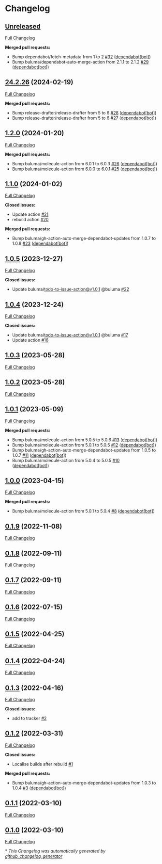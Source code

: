 # Changelog

## [Unreleased](https://github.com/buluma/ansible-role-apt_autostart/tree/HEAD)

[Full Changelog](https://github.com/buluma/ansible-role-apt_autostart/compare/24.2.26...HEAD)

**Merged pull requests:**

- Bump dependabot/fetch-metadata from 1 to 2 [\#32](https://github.com/buluma/ansible-role-apt_autostart/pull/32) ([dependabot[bot]](https://github.com/apps/dependabot))
- Bump buluma/dependabot-auto-merge-action from 2.1.1 to 2.1.2 [\#29](https://github.com/buluma/ansible-role-apt_autostart/pull/29) ([dependabot[bot]](https://github.com/apps/dependabot))

## [24.2.26](https://github.com/buluma/ansible-role-apt_autostart/tree/24.2.26) (2024-02-19)

[Full Changelog](https://github.com/buluma/ansible-role-apt_autostart/compare/1.2.0...24.2.26)

**Merged pull requests:**

- Bump release-drafter/release-drafter from 5 to 6 [\#28](https://github.com/buluma/ansible-role-apt_autostart/pull/28) ([dependabot[bot]](https://github.com/apps/dependabot))
- Bump release-drafter/release-drafter from 5 to 6 [\#27](https://github.com/buluma/ansible-role-apt_autostart/pull/27) ([dependabot[bot]](https://github.com/apps/dependabot))

## [1.2.0](https://github.com/buluma/ansible-role-apt_autostart/tree/1.2.0) (2024-01-20)

[Full Changelog](https://github.com/buluma/ansible-role-apt_autostart/compare/1.1.0...1.2.0)

**Merged pull requests:**

- Bump buluma/molecule-action from 6.0.1 to 6.0.3 [\#26](https://github.com/buluma/ansible-role-apt_autostart/pull/26) ([dependabot[bot]](https://github.com/apps/dependabot))
- Bump buluma/molecule-action from 6.0.0 to 6.0.1 [\#25](https://github.com/buluma/ansible-role-apt_autostart/pull/25) ([dependabot[bot]](https://github.com/apps/dependabot))

## [1.1.0](https://github.com/buluma/ansible-role-apt_autostart/tree/1.1.0) (2024-01-02)

[Full Changelog](https://github.com/buluma/ansible-role-apt_autostart/compare/1.0.5...1.1.0)

**Closed issues:**

- Update action [\#21](https://github.com/buluma/ansible-role-apt_autostart/issues/21)
- rebuild action [\#20](https://github.com/buluma/ansible-role-apt_autostart/issues/20)

**Merged pull requests:**

- Bump buluma/gh-action-auto-merge-dependabot-updates from 1.0.7 to 1.0.8 [\#23](https://github.com/buluma/ansible-role-apt_autostart/pull/23) ([dependabot[bot]](https://github.com/apps/dependabot))

## [1.0.5](https://github.com/buluma/ansible-role-apt_autostart/tree/1.0.5) (2023-12-27)

[Full Changelog](https://github.com/buluma/ansible-role-apt_autostart/compare/1.0.4...1.0.5)

**Closed issues:**

- Update buluma/todo-to-issue-action@v1.0.1 @buluma [\#22](https://github.com/buluma/ansible-role-apt_autostart/issues/22)

## [1.0.4](https://github.com/buluma/ansible-role-apt_autostart/tree/1.0.4) (2023-12-24)

[Full Changelog](https://github.com/buluma/ansible-role-apt_autostart/compare/1.0.3...1.0.4)

**Closed issues:**

- Update buluma/todo-to-issue-action@v1.0.1 @buluma [\#17](https://github.com/buluma/ansible-role-apt_autostart/issues/17)
- Update action [\#16](https://github.com/buluma/ansible-role-apt_autostart/issues/16)

## [1.0.3](https://github.com/buluma/ansible-role-apt_autostart/tree/1.0.3) (2023-05-28)

[Full Changelog](https://github.com/buluma/ansible-role-apt_autostart/compare/1.0.2...1.0.3)

## [1.0.2](https://github.com/buluma/ansible-role-apt_autostart/tree/1.0.2) (2023-05-28)

[Full Changelog](https://github.com/buluma/ansible-role-apt_autostart/compare/1.0.1...1.0.2)

## [1.0.1](https://github.com/buluma/ansible-role-apt_autostart/tree/1.0.1) (2023-05-09)

[Full Changelog](https://github.com/buluma/ansible-role-apt_autostart/compare/1.0.0...1.0.1)

**Merged pull requests:**

- Bump buluma/molecule-action from 5.0.5 to 5.0.6 [\#13](https://github.com/buluma/ansible-role-apt_autostart/pull/13) ([dependabot[bot]](https://github.com/apps/dependabot))
- Bump buluma/molecule-action from 5.0.1 to 5.0.5 [\#12](https://github.com/buluma/ansible-role-apt_autostart/pull/12) ([dependabot[bot]](https://github.com/apps/dependabot))
- Bump buluma/gh-action-auto-merge-dependabot-updates from 1.0.5 to 1.0.7 [\#11](https://github.com/buluma/ansible-role-apt_autostart/pull/11) ([dependabot[bot]](https://github.com/apps/dependabot))
- Bump buluma/molecule-action from 5.0.4 to 5.0.5 [\#10](https://github.com/buluma/ansible-role-apt_autostart/pull/10) ([dependabot[bot]](https://github.com/apps/dependabot))

## [1.0.0](https://github.com/buluma/ansible-role-apt_autostart/tree/1.0.0) (2023-04-15)

[Full Changelog](https://github.com/buluma/ansible-role-apt_autostart/compare/0.1.9...1.0.0)

**Merged pull requests:**

- Bump buluma/molecule-action from 5.0.1 to 5.0.4 [\#8](https://github.com/buluma/ansible-role-apt_autostart/pull/8) ([dependabot[bot]](https://github.com/apps/dependabot))

## [0.1.9](https://github.com/buluma/ansible-role-apt_autostart/tree/0.1.9) (2022-11-08)

[Full Changelog](https://github.com/buluma/ansible-role-apt_autostart/compare/0.1.8...0.1.9)

## [0.1.8](https://github.com/buluma/ansible-role-apt_autostart/tree/0.1.8) (2022-09-11)

[Full Changelog](https://github.com/buluma/ansible-role-apt_autostart/compare/0.1.7...0.1.8)

## [0.1.7](https://github.com/buluma/ansible-role-apt_autostart/tree/0.1.7) (2022-09-11)

[Full Changelog](https://github.com/buluma/ansible-role-apt_autostart/compare/0.1.6...0.1.7)

## [0.1.6](https://github.com/buluma/ansible-role-apt_autostart/tree/0.1.6) (2022-07-15)

[Full Changelog](https://github.com/buluma/ansible-role-apt_autostart/compare/0.1.5...0.1.6)

## [0.1.5](https://github.com/buluma/ansible-role-apt_autostart/tree/0.1.5) (2022-04-25)

[Full Changelog](https://github.com/buluma/ansible-role-apt_autostart/compare/0.1.4...0.1.5)

## [0.1.4](https://github.com/buluma/ansible-role-apt_autostart/tree/0.1.4) (2022-04-24)

[Full Changelog](https://github.com/buluma/ansible-role-apt_autostart/compare/0.1.3...0.1.4)

## [0.1.3](https://github.com/buluma/ansible-role-apt_autostart/tree/0.1.3) (2022-04-16)

[Full Changelog](https://github.com/buluma/ansible-role-apt_autostart/compare/0.1.2...0.1.3)

**Closed issues:**

- add to tracker [\#2](https://github.com/buluma/ansible-role-apt_autostart/issues/2)

## [0.1.2](https://github.com/buluma/ansible-role-apt_autostart/tree/0.1.2) (2022-03-31)

[Full Changelog](https://github.com/buluma/ansible-role-apt_autostart/compare/0.1.1...0.1.2)

**Closed issues:**

- Localise builds after rebuild [\#1](https://github.com/buluma/ansible-role-apt_autostart/issues/1)

**Merged pull requests:**

- Bump buluma/gh-action-auto-merge-dependabot-updates from 1.0.3 to 1.0.4 [\#3](https://github.com/buluma/ansible-role-apt_autostart/pull/3) ([dependabot[bot]](https://github.com/apps/dependabot))

## [0.1.1](https://github.com/buluma/ansible-role-apt_autostart/tree/0.1.1) (2022-03-10)

[Full Changelog](https://github.com/buluma/ansible-role-apt_autostart/compare/0.1.0...0.1.1)

## [0.1.0](https://github.com/buluma/ansible-role-apt_autostart/tree/0.1.0) (2022-03-10)

[Full Changelog](https://github.com/buluma/ansible-role-apt_autostart/compare/9fbc4a898fcf2a9805bb6b5627e2bf016082c31c...0.1.0)



\* *This Changelog was automatically generated by [github_changelog_generator](https://github.com/github-changelog-generator/github-changelog-generator)*
